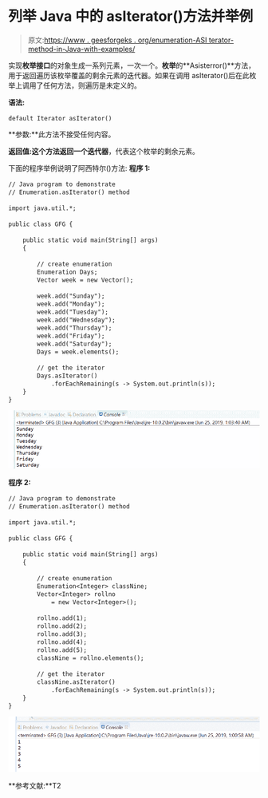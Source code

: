# 列举 Java 中的 asIterator()方法并举例

> 原文:[https://www . geesforgeks . org/enumeration-ASI terator-method-in-Java-with-examples/](https://www.geeksforgeeks.org/enumeration-asiterator-method-in-java-with-examples/)

实现**枚举接口**的对象生成一系列元素，一次一个。**枚举**的**Asisterror()**方法，用于返回遍历该枚举覆盖的剩余元素的迭代器。如果在调用 asIterator()后在此枚举上调用了任何方法，则遍历是未定义的。

**语法:**

```
default Iterator asIterator()

```

**参数:**此方法不接受任何内容。

**返回值:**这个方法返回一个**迭代器**，代表这个枚举的剩余元素。

下面的程序举例说明了阿西特尔()方法:
**程序 1:**

```
// Java program to demonstrate
// Enumeration.asIterator() method

import java.util.*;

public class GFG {

    public static void main(String[] args)
    {

        // create enumeration
        Enumeration Days;
        Vector week = new Vector();

        week.add("Sunday");
        week.add("Monday");
        week.add("Tuesday");
        week.add("Wednesday");
        week.add("Thursday");
        week.add("Friday");
        week.add("Saturday");
        Days = week.elements();

        // get the iterator
        Days.asIterator()
            .forEachRemaining(s -> System.out.println(s));
    }
}
```

![](img/e875e38191e581a678a2c42ed2ba2285.png)

**程序 2:**

```
// Java program to demonstrate
// Enumeration.asIterator() method

import java.util.*;

public class GFG {

    public static void main(String[] args)
    {

        // create enumeration
        Enumeration<Integer> classNine;
        Vector<Integer> rollno
            = new Vector<Integer>();

        rollno.add(1);
        rollno.add(2);
        rollno.add(3);
        rollno.add(4);
        rollno.add(5);
        classNine = rollno.elements();

        // get the iterator
        classNine.asIterator()
            .forEachRemaining(s -> System.out.println(s));
    }
}
```

![](img/2ebbc1541bd1a810aaf457bbff428128.png)

**参考文献:**T2
